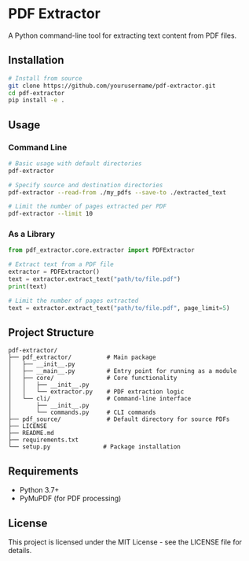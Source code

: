 # PDF Extractor

A Python command-line tool for extracting text content from PDF files.

## Installation

```bash
# Install from source
git clone https://github.com/yourusername/pdf-extractor.git
cd pdf-extractor
pip install -e .
```

## Usage

### Command Line

```bash
# Basic usage with default directories
pdf-extractor

# Specify source and destination directories
pdf-extractor --read-from ./my_pdfs --save-to ./extracted_text

# Limit the number of pages extracted per PDF
pdf-extractor --limit 10
```

### As a Library

```python
from pdf_extractor.core.extractor import PDFExtractor

# Extract text from a PDF file
extractor = PDFExtractor()
text = extractor.extract_text("path/to/file.pdf")
print(text)

# Limit the number of pages extracted
text = extractor.extract_text("path/to/file.pdf", page_limit=5)
```

## Project Structure

```
pdf-extractor/
├── pdf_extractor/          # Main package
│   ├── __init__.py
│   ├── __main__.py         # Entry point for running as a module
│   ├── core/               # Core functionality
│   │   ├── __init__.py
│   │   └── extractor.py    # PDF extraction logic
│   └── cli/                # Command-line interface
│       ├── __init__.py
│       └── commands.py     # CLI commands
├── pdf_source/             # Default directory for source PDFs
├── LICENSE
├── README.md
├── requirements.txt
└── setup.py               # Package installation
```

## Requirements

- Python 3.7+
- PyMuPDF (for PDF processing)

## License

This project is licensed under the MIT License - see the LICENSE file for details.
